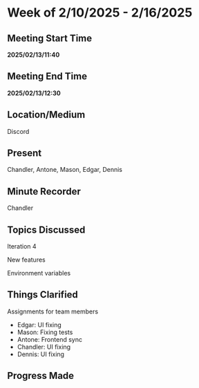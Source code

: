 # Week of 2/10/2025 - 2/16/2025

## Meeting Start Time

**2025/02/13/11:40** 

## Meeting End Time

**2025/02/13/12:30**

## Location/Medium

Discord

## Present

Chandler, Antone, Mason, Edgar, Dennis

## Minute Recorder

Chandler

## Topics Discussed

Iteration 4

New features 

Environment variables


## Things Clarified
Assignments for team members
- Edgar: UI fixing
- Mason: Fixing tests
- Antone: Frontend sync
- Chandler: UI fixing
- Dennis: UI fixing 

## Progress Made
